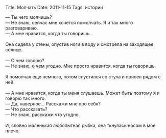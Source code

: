 Title: Молчать
Date: 2011-11-15
Tags: истории

<div class="text">— Ты чего молчишь?<br />
— Не знаю, сейчас мне хочется помолчать. Я и так много разговариваю.<br />
— А мне нравится, когда ты говоришь.<br /><br />
Она сидела у стены, опустив ноги в воду и смотрела на заходящее солнце.<br /><br />
— О чем говорю?<br />
— Не знаю, о чем угодно. Мне просто нравится, когда ты говоришь.<br /><br />
Я помолчал еще немного, потом спустился со стула и присел рядом с ней.<br /><br />
— А мне нравится, когда ты меня слушаешь. Может быть поэтому я и говорю так много.<br />
— Да, наверное... Расскажи мне про себя?<br />
— Что рассказать?<br />
— Не знаю, расскажи что угодно.<br /><br />
И, словно маленькая любопытная рыбка, она ткнулась носом в мое плечо.</div>
